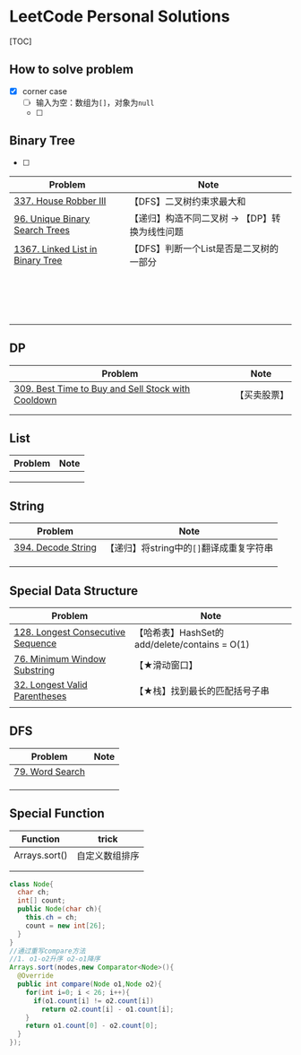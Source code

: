 

# LeetCode Personal Solutions

[TOC]

## How to solve problem

- [x] corner case
  - [ ] 输入为空：数组为`[]`，对象为`null`
  - [ ] 

 

## Binary Tree

- [ ] 

| Problem                                            | Note                                           |
| -------------------------------------------------- | ---------------------------------------------- |
| [337. House Robber III](/Note/337.md)              | 【DFS】二叉树约束求最大和                      |
| [96. Unique Binary Search Trees](/Note/96.md)      | 【递归】构造不同二叉树 -> 【DP】转换为线性问题 |
| [1367. Linked List in Binary Tree](/Note/1367.png) | 【DFS】判断一个List是否是二叉树的一部分        |
|                                                    |                                                |
|                                                    |                                                |
|                                                    |                                                |
|                                                    |                                                |
|                                                    |                                                |
|                                                    |                                                |
|                                                    |                                                |
|                                                    |                                                |
|                                                    |                                                |
|                                                    |                                                |
|                                                    |                                                |
|                                                    |                                                |
|                                                    |                                                |
|                                                    |                                                |
|                                                    |                                                |
|                                                    |                                                |

## DP

| Problem                                                      | Note         |
| ------------------------------------------------------------ | ------------ |
| [309. Best Time to Buy and Sell Stock with Cooldown](/Note/309.md) | 【买卖股票】 |
|                                                              |              |
|                                                              |              |

## List

| Problem | Note |
| ------- | ---- |
|         |      |
|         |      |
|         |      |



## String

| Problem                        | Note                                     |
| ------------------------------ | ---------------------------------------- |
| [394. Decode String](/394.png) | 【递归】将string中的`[]`翻译成重复字符串 |
|                                |                                          |
|                                |                                          |
|                                |                                          |

## Special Data Structure

| Problem                                           | Note                                          |
| ------------------------------------------------- | --------------------------------------------- |
| [128. Longest Consecutive Sequence](/Note/128.md) | 【哈希表】HashSet的add/delete/contains = O(1) |
| [76. Minimum Window Substring](/Note/76.md)       | 【★滑动窗口】                                 |
| [32. Longest Valid Parentheses](/Note/32.md)      | 【★栈】找到最长的匹配括号子串                 |
|                                                   |                                               |

## DFS

| Problem                        | Note |
| ------------------------------ | ---- |
| [79. Word Search](/Note/79.md) |      |
|                                |      |
|                                |      |
|                                |      |

## Special Function

| Function      | trick          |
| ------------- | -------------- |
| Arrays.sort() | 自定义数组排序 |
|               |                |
|               |                |

```java
class Node{
  char ch;
  int[] count;
  public Node(char ch){
    this.ch = ch;
    count = new int[26];
  }
}
//通过重写compare方法
//1. o1-o2升序 o2-o1降序
Arrays.sort(nodes,new Comparator<Node>(){
  @Override
  public int compare(Node o1,Node o2){
    for(int i=0; i < 26; i++){
      if(o1.count[i] != o2.count[i])
        return o2.count[i] - o1.count[i];
    }
    return o1.count[0] - o2.count[0];
  }
});
```











